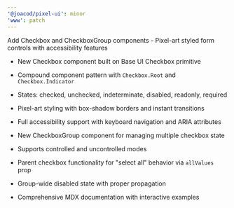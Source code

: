 ```yaml
---
'@joacod/pixel-ui': minor
'www': patch
---
```


Add Checkbox and CheckboxGroup components - Pixel-art styled form controls with accessibility features

- New Checkbox component built on Base UI Checkbox primitive
- Compound component pattern with `Checkbox.Root` and `Checkbox.Indicator`
- States: checked, unchecked, indeterminate, disabled, readonly, required
- Pixel-art styling with box-shadow borders and instant transitions
- Full accessibility support with keyboard navigation and ARIA attributes

- New CheckboxGroup component for managing multiple checkbox state
- Supports controlled and uncontrolled modes
- Parent checkbox functionality for "select all" behavior via `allValues` prop
- Group-wide disabled state with proper propagation
- Comprehensive MDX documentation with interactive examples
